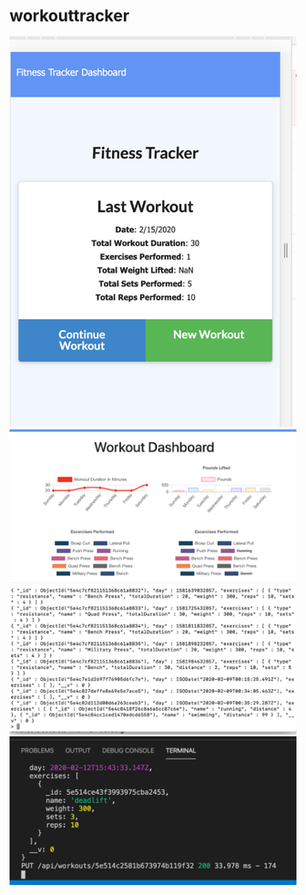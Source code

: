 # workouttracker

<img src="/images/pic1.png">
<img src="/images/pic2.png">
<img src="/images/pic3.png">
<img src="/images/pic4.png">